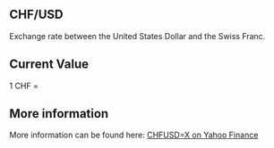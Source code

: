 ## CHF/USD

Exchange rate between the United States Dollar and the Swiss Franc.

## Current Value

1 CHF = <Topic topic="finance/stock-exchange/currency/CHF/USD" decimals="3" unit="USD"/>

## More information

More information can be found here: [CHFUSD=X on Yahoo Finance](https://finance.yahoo.com/quote/CHFUSD=X/)
